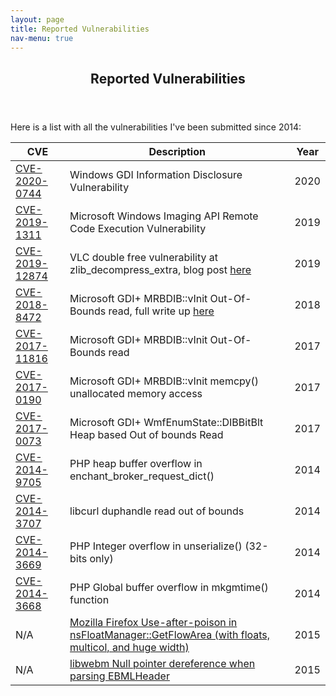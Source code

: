 ```yaml
---
layout: page
title: Reported Vulnerabilities
nav-menu: true
---
```


<!-- Main -->
<div id="main" class="alt">

<!-- One -->
<section id="one">
	<div class="inner">
		<header class="major">
			<h1>Reported Vulnerabilities</h1>
		</header>

<!-- Content -->
<p>Here is a list with all the vulnerabilities I've been submitted since 2014:</p>

<div class="table-wrapper">
	<table>
		<thead>
			<tr>
				<th>CVE</th>
				<th>Description</th>
				<th>Year</th>
			</tr>
		</thead>
		<tbody>
			<tr>
				<td><a href="https://portal.msrc.microsoft.com/en-US/security-guidance/advisory/CVE-2020-0744">CVE-2020-0744</a></td>
				<td>Windows GDI Information Disclosure Vulnerability</td>
				<td>2020</td>
			</tr>
			<tr>
				<td><a href="https://portal.msrc.microsoft.com/en-US/security-guidance/advisory/CVE-2019-1311">CVE-2019-1311</a></td>
				<td>Microsoft Windows Imaging API Remote Code Execution Vulnerability</td>
				<td>2019</td>
			</tr>
			<tr>
				<td><a href="https://www.videolan.org/security/sa1901.html">CVE-2019-12874</a></td>
				<td>VLC double free vulnerability at zlib_decompress_extra, blog post <a href="https://www.pentestpartners.com/security-blog/double-free-rce-in-vlc-a-honggfuzz-how-to/">here</a> </td>
				<td>2019</td>
			</tr>
			<tr>
				<td><a href="https://portal.msrc.microsoft.com/en-US/security-guidance/advisory/CVE-2018-8472">CVE-2018-8472</a></td>
				<td>Microsoft GDI+ MRBDIB::vInit Out-Of-Bounds read, full write up <a href="https://www.pentestpartners.com/security-blog/time-travel-debugging-finding-windows-gdi-flaws/">here</a></td>
				<td>2018</td>
			</tr>
			<tr>
				<td><a href="https://portal.msrc.microsoft.com/en-US/security-guidance/advisory/CVE-2017-11816">CVE-2017-11816</a></td>
				<td>Microsoft GDI+ MRBDIB::vInit Out-Of-Bounds read</td>
				<td>2017</td>
			</tr>
			<tr>
				<td><a href="https://portal.msrc.microsoft.com/en-US/security-guidance/advisory/CVE-2017-0190">CVE-2017-0190</a></td>
				<td>Microsoft GDI+ MRBDIB::vInit memcpy() unallocated memory access</td>
				<td>2017</td>
			</tr>
			<tr>
				<td><a href="https://portal.msrc.microsoft.com/en-US/security-guidance/advisory/CVE-2017-0073">CVE-2017-0073</a></td>
				<td>Microsoft GDI+ WmfEnumState::DIBBitBlt Heap based Out of bounds Read</td>
				<td>2017</td>
			</tr>
			<tr>
				<td><a href="https://bugs.php.net/bug.php?id=68552">CVE-2014-9705</a></td>
				<td>PHP heap buffer overflow in enchant_broker_request_dict()</td>
				<td>2014</td>
			</tr>
			<tr>
				<td><a href="https://curl.haxx.se/docs/CVE-2014-3707.html">CVE-2014-3707</a></td>
				<td>libcurl duphandle read out of bounds</td>
				<td>2014</td>
			</tr>
			<tr>
				<td><a href="https://bugs.php.net/bug.php?id=68044">CVE-2014-3669</a></td>
				<td> PHP Integer overflow in unserialize() (32-bits only)</td>
				<td>2014</td>
			</tr>
			<tr>
				<td><a href="https://bugs.php.net/bug.php?id=68027">CVE-2014-3668</a></td>
				<td>PHP Global buffer overflow in mkgmtime() function</td>
				<td>2014</td>
			</tr>
			<tr>
				<td>N/A</td>
				<td><a href="https://bugzilla.mozilla.org/show_bug.cgi?id=1209952">Mozilla Firefox Use-after-poison in nsFloatManager::GetFlowArea (with floats, multicol, and huge width)</a></td>
				<td>2015</td>
			</tr>
			<tr>
				<td>N/A</td>
				<td><a href="https://bugs.chromium.org/p/webm/issues/detail?id=1057">libwebm Null pointer dereference when parsing EBMLHeader</a></td>
				<td>2015</td>
			</tr>
		</tbody>
	</table>
</div>


</div>
<div class="6u$ 12u$(medium)">

</div>
</section>

</div>